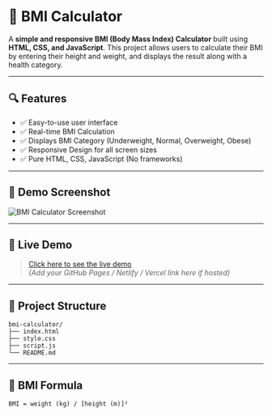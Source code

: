 # 💪 BMI Calculator

A **simple and responsive BMI (Body Mass Index) Calculator** built using **HTML, CSS, and JavaScript**. This project allows users to calculate their BMI by entering their height and weight, and displays the result along with a health category.

---

## 🔍 Features

- ✅ Easy-to-use user interface
- ✅ Real-time BMI Calculation
- ✅ Displays BMI Category (Underweight, Normal, Overweight, Obese)
- ✅ Responsive Design for all screen sizes
- ✅ Pure HTML, CSS, JavaScript (No frameworks)

---

## 📸 Demo Screenshot

![BMI Calculator Screenshot](screenshot.png) <!-- Optional: Add a screenshot image in your project folder -->

---

## 🚀 Live Demo

> [Click here to see the live demo](https://your-live-demo-link.com)  
*(Add your GitHub Pages / Netlify / Vercel link here if hosted)*

---

## 📂 Project Structure
```
bmi-calculator/ 
├── index.html 
├── style.css 
├── script.js 
└── README.md
```
---

## 📐 BMI Formula

```text
BMI = weight (kg) / [height (m)]²

